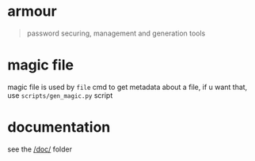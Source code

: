 # armour

> password securing, management and generation tools

# magic file

magic file is used by `file` cmd to get metadata about a file, if u want that, use `scripts/gen_magic.py` script

# documentation

see the [/doc/](/doc/) folder
